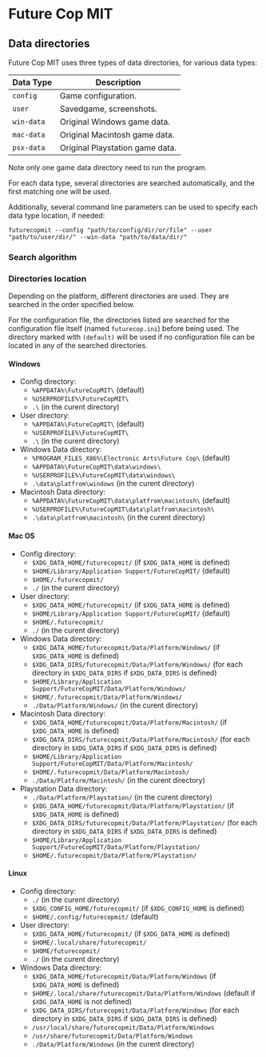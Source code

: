 # Future Cop MIT

## Data directories

Future Cop MIT uses three types of data directories, for various data types:

| Data Type  | Description                     |
|------------|---------------------------------|
| `config`   | Game configuration.             |
| `user`     | Savedgame, screenshots.         |
| `win-data` | Original Windows game data.     |
| `mac-data` | Original Macintosh game data.   |
| `psx-data` | Original Playstation game data. |

Note only one game data directory need to run the program.

For each data type, several directories are searched automatically, and the
first matching one will be used.

Additionally, several command line parameters can be used to specify each
data type location, if needed:

`futurecopmit --config "path/to/config/dir/or/file" --user "path/to/user/dir/" --win-data "path/to/data/dir/"`

### Search algorithm


### Directories location

Depending on the platform, different directories are used. They are searched in
the order specified below.

For the configuration file, the directories listed are searched for the
configuration file itself (named `futurecop.ini`) before being used. The
directory marked with `(default)` will be used if no configuration file
can be located in any of the searched directories.

#### Windows

* Config directory:
  * `%APPDATA%\FutureCopMIT\` (default)
  * `%USERPROFILE%\FutureCopMIT\`
  * `.\` (in the curent directory)
* User directory:
  * `%APPDATA%\FutureCopMIT\` (default)
  * `%USERPROFILE%\FutureCopMIT\`
  * `.\` (in the curent directory)
* Windows Data directory:
  * `%PROGRAM_FILES_X86%\Electronic Arts\Future Cop\` (default)
  * `%APPDATA%\FutureCopMIT\data\windows\`
  * `%USERPROFILE%\FutureCopMIT\data\windows\`
  * `.\data\platfrom\windows` (in the curent directory)
* Macintosh Data directory:
  * `%APPDATA%\FutureCopMIT\data\platfrom\macintosh\` (default)
  * `%USERPROFILE%\FutureCopMIT\data\platfrom\macintosh\`
  * `.\data\platfrom\macintosh\` (in the curent directory)

#### Mac OS

* Config directory:
  * `$XDG_DATA_HOME/futurecopmit/` (if `$XDG_DATA_HOME` is defined)
  * `$HOME/Library/Application Support/FutureCopMIT/` (default)
  * `$HOME/.futurecopmit/`
  * `./` (in the curent directory)
* User directory:
  * `$XDG_DATA_HOME/futurecopmit/` (if `$XDG_DATA_HOME` is defined)
  * `$HOME/Library/Application Support/FutureCopMIT/` (default)
  * `$HOME/.futurecopmit/`
  * `./` (in the curent directory)
* Windows Data directory:
  * `$XDG_DATA_HOME/futurecopmit/Data/Platform/Windows/` (if `$XDG_DATA_HOME` is defined)
  * `$XDG_DATA_DIRS/futurecopmit/Data/Platform/Windows/` (for each directory in `$XDG_DATA_DIRS` if `$XDG_DATA_DIRS` is defined)
  * `$HOME/Library/Application Support/FutureCopMIT/Data/Platform/Windows/`
  * `$HOME/.futurecopmit/Data/Platform/Windows/`
  * `./Data/Platform/Windows/` (in the curent directory)
* Macintosh Data directory:
  * `$XDG_DATA_HOME/futurecopmit/Data/Platform/Macintosh/` (if `$XDG_DATA_HOME` is defined)
  * `$XDG_DATA_DIRS/futurecopmit/Data/Platform/Macintosh/` (for each directory in `$XDG_DATA_DIRS` if `$XDG_DATA_DIRS` is defined)
  * `$HOME/Library/Application Support/FutureCopMIT/Data/Platform/Macintosh/`
  * `$HOME/.futurecopmit/Data/Platform/Macintosh/`
  * `./Data/Platform/Macintosh/` (in the curent directory)
* Playstation Data directory:
  * `./Data/Platform/Playstation/` (in the curent directory)
  * `$XDG_DATA_HOME/futurecopmit/Data/Platform/Playstation/` (if `$XDG_DATA_HOME` is defined)
  * `$XDG_DATA_DIRS/futurecopmit/Data/Platform/Playstation/` (for each directory in `$XDG_DATA_DIRS` if `$XDG_DATA_DIRS` is defined)
  * `$HOME/Library/Application Support/FutureCopMIT/Data/Platform/Playstation/`
  * `$HOME/.futurecopmit/Data/Platform/Playstation/`

  
#### Linux

* Config directory:
  * `./` (in the curent directory)
  * `$XDG_CONFIG_HOME/futurecopmit/` (if `$XDG_CONFIG_HOME` is defined)
  * `$HOME/.config/futurecopmit/` (default)
* User directory:
  * `$XDG_DATA_HOME/futurecopmit/` (if `$XDG_DATA_HOME` is defined)
  * `$HOME/.local/share/futurecopmit/`
  * `$HOME/futurecopmit/`
  * `./` (in the curent directory)
* Windows Data directory:
  * `$XDG_DATA_HOME/futurecopmit/Data/Platform/Windows` (if `$XDG_DATA_HOME` is defined)
  * `$HOME/.local/share/futurecopmit/Data/Platform/Windows` (default if `$XDG_DATA_HOME` is not defined)
  * `$XDG_DATA_DIRS/futurecopmit/Data/Platform/Windows` (for each directory in `$XDG_DATA_DIRS` if `$XDG_DATA_DIRS` is defined)
  * `/usr/local/share/futurecopmit/Data/Platform/Windows`
  * `/usr/share/futurecopmit/Data/Platform/Windows`
  * `./Data/Platform/Windows` (in the curent directory)


